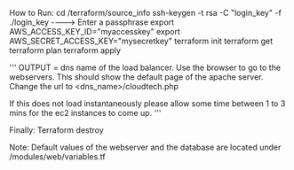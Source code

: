 How to Run:
cd /terraform/source_info
ssh-keygen -t rsa -C "login_key" -f ./login_key
----> Enter a passphrase
export AWS_ACCESS_KEY_ID="myaccesskey"
export AWS_SECRET_ACCESS_KEY="mysecretkey"
terraform init
terraform get
terraform plan
terraform apply

'''
OUTPUT = dns name of the load balancer.
Use the browser to go to the webservers. This should show the default page of the apache server. Change the url to
<dns_name>/cloudtech.php

If this does not load instantaneously please allow some time between 1 to 3 mins for the ec2 instances to come up.
'''

Finally: Terraform destroy

Note:
Default values of the webserver and the database are located under /modules/web/variables.tf
